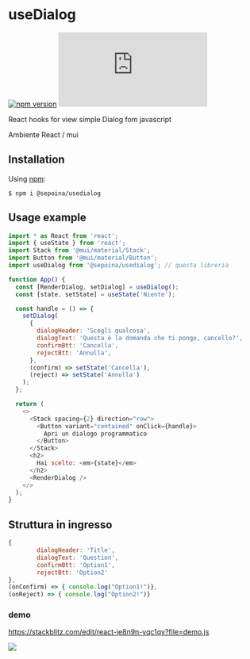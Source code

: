 # useDialog 
[![npm version](https://img.shields.io/npm/v/react-universal-hooks.svg?style=flat)](https://www.npmjs.org/package/react-universal-hooks)
![Script size](https://img.badgesize.io/sepoina/useDialog/main/dist/useDialog/useDialog.js?label=Script%20size&color=yellow)

React hooks for view simple Dialog fom javascript

Ambiente React / mui

Installation
-----------
Using [npm](https://www.npmjs.com/):

    $ npm i @sepoina/usedialog

Usage example
-----    

```js
import * as React from 'react';
import { useState } from 'react';
import Stack from '@mui/material/Stack';
import Button from '@mui/material/Button';
import useDialog from '@sepoina/usedialog'; // questa libreria

function App() {
  const [RenderDialog, setDialog] = useDialog();
  const [state, setState] = useState('Niente');

  const handle = () => {
    setDialog(
      {
        dialogHeader: 'Scegli qualcosa',
        dialogText: 'Questa è la domanda che ti pongo, cancello?',
        confirmBtt: 'Cancella',
        rejectBtt: 'Annulla',
      },
      (confirm) => setState('Cancella'),
      (reject) => setState('Annulla')
    );
  };

  return (
    <>
      <Stack spacing={2} direction="row">
        <Button variant="contained" onClick={handle}>
          Apri un dialogo programmatico
        </Button>
      </Stack>
      <h2>
        Hai scelto: <em>{state}</em>
      </h2>
      <RenderDialog />
    </>
  );
}
```

Struttura in ingresso
-----  
```js
{
        dialogHeader: 'Title', 
        dialogText: 'Question',
        confirmBtt: 'Option1',
        rejectBtt: 'Option2'
},
(onConfirm) => { console.log("Option1!")}, 
(onReject) => { console.log("Option2!")}
```

### demo
https://stackblitz.com/edit/react-je8n9n-yqc1qy?file=demo.js

[![](this_web/img/buy-me-a-coffee-with-paypal.png)](https://www.paypal.com/paypalme/giancarloghigi)
